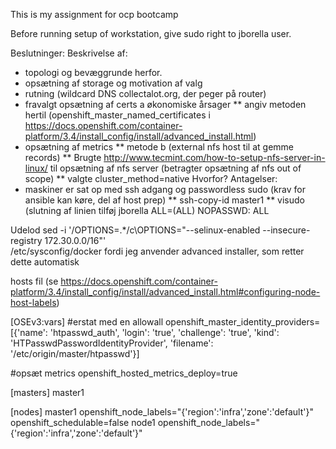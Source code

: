 This is my assignment for ocp bootcamp

Before running setup of workstation, give sudo right to jborella user.



Beslutninger:
Beskrivelse af:
* topologi og bevæggrunde herfor.
* opsætning af storage og motivation af valg
* rutning (wildcard DNS collectalot.org, der peger på router)
* fravalgt opsætning af certs a økonomiske årsager
** angiv metoden hertil (openshift_master_named_certificates i https://docs.openshift.com/container-platform/3.4/install_config/install/advanced_install.html)
* opsætning af metrics
** metode b (external nfs host til at gemme records)
** Brugte http://www.tecmint.com/how-to-setup-nfs-server-in-linux/ til opsætning af nfs server (betragter opsætning af nfs out of scope)
** valgte cluster_method=native Hvorfor?
Antagelser:
* maskiner er sat op med ssh adgang og passwordless sudo (krav for ansible kan køre, del af host prep)
** ssh-copy-id master1
** visudo (slutning af linien tilføj jborella	ALL=(ALL)	NOPASSWD: ALL

Udelod sed -i '/OPTIONS=.*/c\OPTIONS="--selinux-enabled --insecure-registry 172.30.0.0/16"' \
/etc/sysconfig/docker fordi jeg anvender advanced installer, som retter dette automatisk


hosts fil (se https://docs.openshift.com/container-platform/3.4/install_config/install/advanced_install.html#configuring-node-host-labels)






[OSEv3:vars]
#erstat med en allowall
openshift_master_identity_providers=[{'name': 'htpasswd_auth',
'login': 'true', 'challenge': 'true',
'kind': 'HTPasswdPasswordIdentityProvider',
'filename': '/etc/origin/master/htpasswd'}]

#opsæt metrics
openshift_hosted_metrics_deploy=true


[masters]
master1

[nodes]
master1 openshift_node_labels="{'region':'infra','zone':'default'}" openshift_schedulable=false
node1 openshift_node_labels="{'region':'infra','zone':'default'}"
